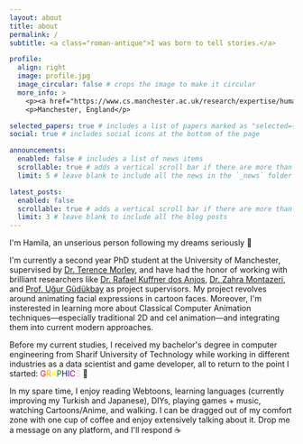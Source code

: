 ```yaml
---
layout: about
title: about
permalink: /
subtitle: <a class="roman-antique">I was born to tell stories.</a>

profile:
  align: right
  image: profile.jpg
  image_circular: false # crops the image to make it circular
  more_info: >
    <p><a href="https://www.cs.manchester.ac.uk/research/expertise/human-computer-systems">HCS Lab @ UoM</a></p>
    <p>Manchester, England</p>

selected_papers: true # includes a list of papers marked as "selected={true}"
social: true # includes social icons at the bottom of the page

announcements:
  enabled: false # includes a list of news items
  scrollable: true # adds a vertical scroll bar if there are more than 3 news items
  limit: 5 # leave blank to include all the news in the `_news` folder

latest_posts:
  enabled: false
  scrollable: true # adds a vertical scroll bar if there are more than 3 new posts items
  limit: 3 # leave blank to include all the blog posts
---
```


I'm Hamila, an unserious person following my dreams seriously 🙂

I'm currently a second year PhD student at the University of Manchester, supervised by <a href="https://research.manchester.ac.uk/en/persons/terence.morley">Dr. Terence Morley</a>, and have had the honor of working with brilliant researchers like <a href="https://rafaelkuffner.github.io/">Dr. Rafael Kuffner dos Anjos</a>, <a href="https://personalpages.manchester.ac.uk/staff/zahra.montazeri">Dr. Zahra Montazeri</a>, and <a href="https://www.cs.bilkent.edu.tr/~gudukbay/">Prof. Uğur Güdükbay</a> as project supervisors.
My project revolves around animating facial expressions in cartoon faces. Moreover, I'm insterested in learning more about Classical Computer Animation techniques—especially traditional 2D and cel animation—and integrating them into current modern approaches.

Before my current studies, I received my bachelor's degree in computer engineering from Sharif University of Technology while working in different industries as a data scientist and game developer, all to return to the point I started: <a style="color:red;">G</a><a style="color:orange;">R</a><a style="color:yellow;">A</a><a style="color:green;">P</a><a style="color:blue">H</a><a style="color:indigo;">I</a><a style="color:purple;">C</a><a style="color:pink;">S</a> 🎉

In my spare time, I enjoy reading Webtoons, learning languages (currently improving my Turkish and Japanese), DIYs, playing games + music, watching Cartoons/Anime, and walking. I can be dragged out of my comfort zone with one cup of coffee and enjoy extensively talking about it. Drop me a message on any platform, and I'll respond ☕
